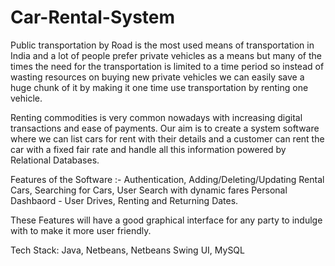 # Car-Rental-System

Public transportation by Road is the most used means of transportation in India and a lot of people prefer private vehicles as a means but many of the times the need for the transportation is limited to a time period so instead of wasting resources on buying new private vehicles we can easily save a huge chunk of it by making it one time use transportation by renting one vehicle.

Renting commodities is very common nowadays with increasing digital transactions and ease of payments. Our aim is to create a system software where we can list cars for rent with their details and a customer can rent the car with a fixed fair rate and handle all this information powered by Relational Databases.

Features of the Software :- Authentication, Adding/Deleting/Updating Rental Cars, Searching for Cars, User Search with dynamic fares
Personal Dashbaord - User Drives, Renting and Returning Dates.

These Features will have a good graphical interface for any party to indulge with to make it more user friendly.

Tech Stack: Java, Netbeans, Netbeans Swing UI, MySQL
